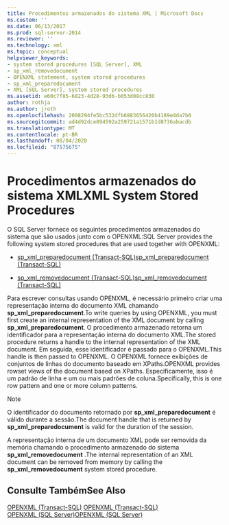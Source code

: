 ```yaml
---
title: Procedimentos armazenados do sistema XML | Microsoft Docs
ms.custom: ''
ms.date: 06/13/2017
ms.prod: sql-server-2014
ms.reviewer: ''
ms.technology: xml
ms.topic: conceptual
helpviewer_keywords:
- system stored procedures [SQL Server], XML
- sp_xml_removedocument
- OPENXML statement, system stored procedures
- sp_xml_preparedocument
- XML [SQL Server], system stored procedures
ms.assetid: e60c7f85-6823-4d28-93d6-b053d08cc830
author: rothja
ms.author: jroth
ms.openlocfilehash: 2008294fe5bc532dfb6883656420b4189e4da7b0
ms.sourcegitcommit: ad4d92dce894592a259721a1571b1d8736abacdb
ms.translationtype: MT
ms.contentlocale: pt-BR
ms.lasthandoff: 08/04/2020
ms.locfileid: "87575675"
---
```

# <a name="xml-system-stored-procedures"></a><span data-ttu-id="a311d-102">Procedimentos armazenados do sistema XML</span><span class="sxs-lookup"><span data-stu-id="a311d-102">XML System Stored Procedures</span></span>
  <span data-ttu-id="a311d-103">O SQL Server fornece os seguintes procedimentos armazenados do sistema que são usados junto com o OPENXML:</span><span class="sxs-lookup"><span data-stu-id="a311d-103">SQL Server provides the following system stored procedures that are used together with OPENXML:</span></span>  
  
-   [<span data-ttu-id="a311d-104">sp_xml_preparedocument &#40;Transact-SQL&#41;</span><span class="sxs-lookup"><span data-stu-id="a311d-104">sp_xml_preparedocument &#40;Transact-SQL&#41;</span></span>](/sql/relational-databases/system-stored-procedures/sp-xml-preparedocument-transact-sql)  
  
-   [<span data-ttu-id="a311d-105">sp_xml_removedocument &#40;Transact-SQL&#41;</span><span class="sxs-lookup"><span data-stu-id="a311d-105">sp_xml_removedocument &#40;Transact-SQL&#41;</span></span>](/sql/relational-databases/system-stored-procedures/sp-xml-removedocument-transact-sql)  
  
 <span data-ttu-id="a311d-106">Para escrever consultas usando OPENXML, é necessário primeiro criar uma representação interna do documento XML chamando **sp_xml_preparedocument**.</span><span class="sxs-lookup"><span data-stu-id="a311d-106">To write queries by using OPENXML, you must first create an internal representation of the XML document by calling **sp_xml_preparedocument**.</span></span> <span data-ttu-id="a311d-107">O procedimento armazenado retorna um identificador para a representação interna do documento XML.</span><span class="sxs-lookup"><span data-stu-id="a311d-107">The stored procedure returns a handle to the internal representation of the XML document.</span></span> <span data-ttu-id="a311d-108">Em seguida, esse identificador é passado para o OPENXML.</span><span class="sxs-lookup"><span data-stu-id="a311d-108">This handle is then passed to OPENXML.</span></span> <span data-ttu-id="a311d-109">O OPENXML fornece exibições de conjuntos de linhas do documento baseado em XPaths.</span><span class="sxs-lookup"><span data-stu-id="a311d-109">OPENXML provides rowset views of the document based on XPaths.</span></span> <span data-ttu-id="a311d-110">Especificamente, isso é um padrão de linha e um ou mais padrões de coluna.</span><span class="sxs-lookup"><span data-stu-id="a311d-110">Specifically, this is one row pattern and one or more column patterns.</span></span>  
  
> [!NOTE]  
>  <span data-ttu-id="a311d-111">O identificador do documento retornado por **sp_xml_preparedocument** é válido durante a sessão.</span><span class="sxs-lookup"><span data-stu-id="a311d-111">The document handle that is returned by **sp_xml_preparedocument** is valid for the duration of the session.</span></span>  
  
 <span data-ttu-id="a311d-112">A representação interna de um documento XML pode ser removida da memória chamando o procedimento armazenado do sistema **sp_xml_removedocument** .</span><span class="sxs-lookup"><span data-stu-id="a311d-112">The internal representation of an XML document can be removed from memory by calling the **sp_xml_removedocument** system stored procedure.</span></span>  
  
## <a name="see-also"></a><span data-ttu-id="a311d-113">Consulte Também</span><span class="sxs-lookup"><span data-stu-id="a311d-113">See Also</span></span>  
 <span data-ttu-id="a311d-114">[OPENXML &#40;Transact-SQL&#41;](/sql/t-sql/functions/openxml-transact-sql) </span><span class="sxs-lookup"><span data-stu-id="a311d-114">[OPENXML &#40;Transact-SQL&#41;](/sql/t-sql/functions/openxml-transact-sql) </span></span>  
 [<span data-ttu-id="a311d-115">OPENXML &#40;SQL Server&#41;</span><span class="sxs-lookup"><span data-stu-id="a311d-115">OPENXML &#40;SQL Server&#41;</span></span>](../xml/openxml-sql-server.md)  
  
  
